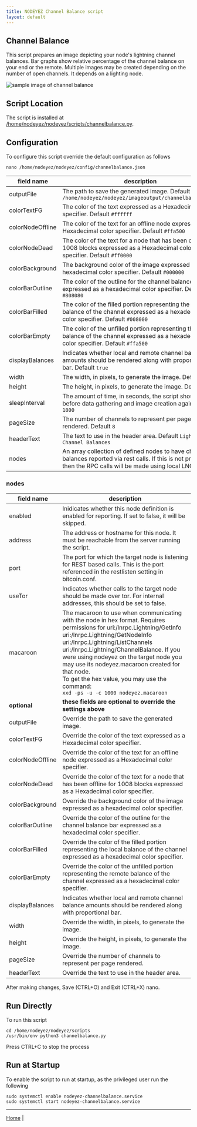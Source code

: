 ```yaml
---
title: NODEYEZ Channel Balance script
layout: default
---
```


## Channel Balance

This script prepares an image depicting your node's lightning channel balances.
Bar graphs show relative percentage of the channel balance on your end or the
remote. Multiple images may be created depending on the number of open channels.
It depends on a lighting node.

![sample image of channel balance](../images/channelbalance.png)

## Script Location

The script is installed at 
[/home/nodeyez/nodeyez/scripts/channelbalance.py](../scripts/channelbalance.py).


## Configuration

To configure this script override the default configuration as follows

```shell
nano /home/nodeyez/nodeyez/config/channelbalance.json
```

| field name | description |
| --- | --- |
| outputFile | The path to save the generated image. Default `/home/nodeyez/nodeyez/imageoutput/channelbalance.png` |
| colorTextFG | The color of the text expressed as a Hexadecimal color specifier. Default `#ffffff` |
| colorNodeOffline | The color of the text for an offline node expressed as a Hexadecimal color specifier. Default `#ffa500` |
| colorNodeDead | The color of the text for a node that has been offline for 1008 blocks expressed as a Hexadecimal color specifier. Default `#ff0000` |
| colorBackground | The background color of the image expressed as a hexadecimal color specifier. Default `#000000` |
| colorBarOutline | The color of the outline for the channel balance bar expressed as a hexadecimal color specifier. Default `#808080` |
| colorBarFilled | The color of the filled portion representing the local balance of the channel expressed as a hexadecimal color specifier. Default `#008000` |
| colorBarEmpty | The color of the unfilled portion representing the remote balance of the channel expressed as a hexadecimal color specifier. Default `#ffa500` |
| displayBalances | Indicates whether local and remote channel balance amounts should be rendered along with proportional bar. Default `true` |
| width | The width, in pixels, to generate the image. Default `480` |
| height | The height, in pixels, to generate the image. Default `320` |
| sleepInterval | The amount of time, in seconds, the script should wait before data gathering and image creation again. Default `1800` |
| pageSize | The number of channels to represent per page rendered. Default `8` |
| headerText | The text to use in the header area. Default `Lightning Channel Balances` |
| nodes | An array collection of defined nodes to have channel balances reported via rest calls. If this is not provided, then the RPC calls will be made using local LNCLI utility. |

### __nodes__

| field name | description |
| --- | --- |
| enabled | Inidicates whether this node definition is enabled for reporting. If set to false, it will be skipped. |
| address | The address or hostname for this node. It must be reachable from the server running the script. |
| port | The port for which the target node is listening for REST based calls. This is the port referenced in the restlisten setting in bitcoin.conf. |
| useTor | Indicates whether calls to the target node should be made over tor. For internal addresses, this should be set to false. |
| macaroon | The macaroon to use when communicating with the node in hex format. Requires permissions for uri:/lnrpc.Lightning/GetInfo uri:/lnrpc.Lightning/GetNodeInfo uri:/lnrpc.Lightning/ListChannels uri:/lnrpc.Lightning/ChannelBalance. If you were using nodeyez on the target node you may use its nodeyez.macaroon created for that node.<br /> To get the hex value, you may use the command:<br />`xxd -ps -u -c 1000 nodeyez.macaroon` |
| __optional__ | __these fields are optional to override the settings above__ |
| outputFile | Override the path to save the generated image. |
| colorTextFG | Override the color of the text expressed as a Hexadecimal color specifier. |
| colorNodeOffline | Override the color of the text for an offline node expressed as a Hexadecimal color specifier. |
| colorNodeDead | Override the color of the text for a node that has been offline for 1008 blocks expressed as a Hexadecimal color specifier. |
| colorBackground | Override the background color of the image expressed as a hexadecimal color specifier. |
| colorBarOutline | Override the color of the outline for the channel balance bar expressed as a hexadecimal color specifier. |
| colorBarFilled | Override the color of the filled portion representing the local balance of the channel expressed as a hexadecimal color specifier. |
| colorBarEmpty | Override the color of the unfilled portion representing the remote balance of the channel expressed as a hexadecimal color specifier. |
| displayBalances | Indicates whether local and remote channel balance amounts should be rendered along with proportional bar. |
| width | Override the width, in pixels, to generate the image. |
| height | Override the height, in pixels, to generate the image. |
| pageSize | Override the number of channels to represent per page rendered. |
| headerText | Override the text to use in the header area. |
   
After making changes, Save (CTRL+O) and Exit (CTRL+X) nano.

## Run Directly

To run this script

```shell
cd /home/nodeyez/nodeyez/scripts
/usr/bin/env python3 channelbalance.py
```

Press CTRL+C to stop the process

## Run at Startup

To enable the script to run at startup, as the privileged user run the following

```shell
sudo systemctl enable nodeyez-channelbalance.service
sudo systemctl start nodeyez-channelbalance.service
```

---

[Home](../) | 

